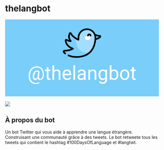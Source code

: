 # thelangbot

![Readme banner image](../static/ReadmeBanner.png)

<a href="https://twitter.com/thelangbot/"><img src="https://img.shields.io/twitter/follow/thelangbot?style=social"></a>

## À propos du bot
Un bot Twitter qui vous aide à apprendre une langue étrangère. Construisant une communauté grâce à des tweets. Le bot retweete tous les tweets qui contient le hashtag #100DaysOfLanguage et #langtwt.